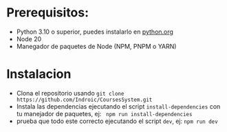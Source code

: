 # Prerequisitos:
  * Python 3.10 o superior, puedes instalarlo en [python.org](python.org)
  * Node 20
  * Manegador de paquetes de Node (NPM, PNPM o YARN)
# Instalacion

  * Clona el repositorio usando ``` git clone https://github.com/Indroic/CoursesSystem.git ```
  * Instala las dependencias ejecutando el script ```install-dependencies``` con tu manejador de paquetes, ej: ``` npm run install-dependencies```
  * prueba que todo este correcto ejecutando el script ``` dev ```, ej: ```npm run dev```

  
